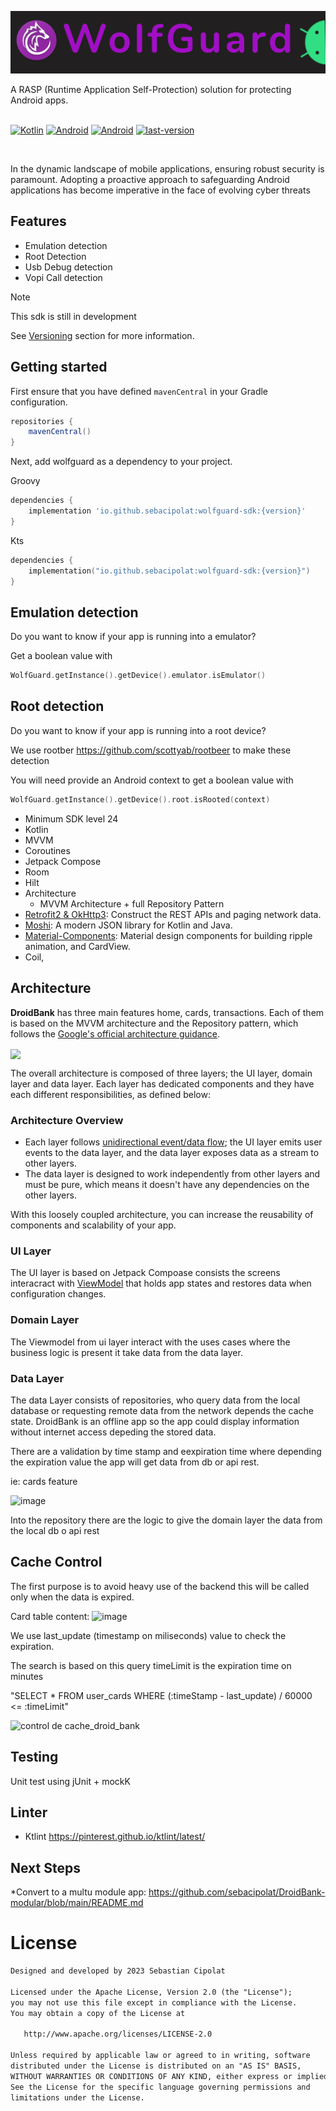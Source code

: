 <p align="center">
<img src="/images/banner.png"/>
</p>
A RASP (Runtime Application Self-Protection) solution for protecting Android apps.
</br>
</br>

[![Kotlin](https://img.shields.io/badge/kotlin-1.8.10-blue)]()
[![Android](https://img.shields.io/badge/minAndroidSDK-24-brightgreen)](https://developer.android.com/about/versions/nougat)
[![Android](https://img.shields.io/badge/targetAndroidSDK-34-brightgreen)](https://developer.android.com/about/versions/14)
[![last-version](https://img.shields.io/badge/last_version-1.0.2-blue)]()

</br>

In the dynamic landscape of mobile applications, ensuring robust security is paramount. Adopting a proactive approach to safeguarding Android applications has become imperative in the face of evolving cyber threats

## Features
* Emulation detection
* Root Detection
* Usb Debug detection
* Vopi Call detection

> [!NOTE]  
> This sdk is still in development
> 
> See [Versioning](#versioning) section for more information.


## Getting started

First ensure that you have defined `mavenCentral` in your Gradle configuration.

```groovy
repositories {
    mavenCentral()
}
```

Next, add wolfguard as a dependency to your project.

Groovy
```groovy
dependencies {
    implementation 'io.github.sebacipolat:wolfguard-sdk:{version}'
}
```
Kts

```kts
dependencies {
    implementation("io.github.sebacipolat:wolfguard-sdk:{version}")
}
```


## Emulation detection

Do you want to know if your app is running into a emulator?

Get a boolean value with

```kotlin
WolfGuard.getInstance().getDevice().emulator.isEmulator()
```
## Root detection

Do you want to know if your app is running into a root device?

We use rootber https://github.com/scottyab/rootbeer to make these detection

You will need provide an Android context to get a boolean value with

```kotlin
WolfGuard.getInstance().getDevice().root.isRooted(context)
```



- Minimum SDK level 24
- Kotlin
- MVVM
- Coroutines
- Jetpack Compose
- Room
- Hilt
- Architecture
  - MVVM Architecture + full  Repository Pattern
- [Retrofit2 & OkHttp3](https://github.com/square/retrofit): Construct the REST APIs and paging network data.
- [Moshi](https://github.com/square/moshi/): A modern JSON library for Kotlin and Java.
- [Material-Components](https://github.com/material-components/material-components-android): Material design components for building ripple animation, and CardView.
- Coil,


## Architecture
**DroidBank** has three main features home, cards, transactions.
Each of them is based on the MVVM architecture and the Repository pattern, which follows the [Google's official architecture guidance](https://developer.android.com/topic/architecture).

<img src="/images/arquitecture_layer.jpg" align="center" width="550"/>

The overall architecture is composed of three layers; the UI layer, domain layer and data layer.
Each layer has dedicated components and they have each different responsibilities, as defined below:

### Architecture Overview

- Each layer follows [unidirectional event/data flow](https://developer.android.com/topic/architecture/ui-layer#udf); the UI layer emits user events to the data layer, and the data layer exposes data as a stream to other layers.
- The data layer is designed to work independently from other layers and must be pure, which means it doesn't have any dependencies on the other layers.

With this loosely coupled architecture, you can increase the reusability of components and scalability of your app.

### UI Layer

The UI layer is based on Jetpack Compoase consists the screens interacract with [ViewModel](https://developer.android.com/topic/libraries/architecture/viewmodel) that holds app states and restores data when configuration changes.

### Domain Layer
The Viewmodel from ui layer interact with the uses cases where the business logic is present it take data from the data layer.

### Data Layer

The data Layer consists of repositories, who query data from the local database or requesting remote data from the network depends the cache state.
DroidBank is an offline app so the app could display information without internet access depeding the stored data.

There are a validation by time stamp and eexpiration time where depending the expiration value the app will get data from db or api rest.

ie: cards feature

![image](https://github.com/sebacipolat/DroidBank/assets/1523404/b4c3b0f7-8f03-459c-b868-63b69d5f55c0)

Into the repository there are the logic to give the domain layer the data from the local db o api rest 

## Cache Control

The first purpose is to avoid heavy use of the  backend this will be called only when the data is expired.

Card table content:
![image](https://github.com/sebacipolat/DroidBank/assets/1523404/ce3770e6-027b-4df7-a78e-0055710e1b9d)

We use last_update (timestamp on miliseconds) value to check the expiration.

The search is based on this query timeLimit is the expiration time on minutes

"SELECT * FROM user_cards WHERE (:timeStamp - last_update) / 60000 <= :timeLimit"

![control de cache_droid_bank](https://github.com/sebacipolat/DroidBank/assets/1523404/1d2d61e7-61e0-41cc-a403-10b3fe8dd0bd)



## Testing
Unit test using jUnit + mockK

## Linter
* Ktlint https://pinterest.github.io/ktlint/latest/

## Next Steps
*Convert to a multu module app:   https://github.com/sebacipolat/DroidBank-modular/blob/main/README.md

# License
```xml
Designed and developed by 2023 Sebastian Cipolat

Licensed under the Apache License, Version 2.0 (the "License");
you may not use this file except in compliance with the License.
You may obtain a copy of the License at

   http://www.apache.org/licenses/LICENSE-2.0

Unless required by applicable law or agreed to in writing, software
distributed under the License is distributed on an "AS IS" BASIS,
WITHOUT WARRANTIES OR CONDITIONS OF ANY KIND, either express or implied.
See the License for the specific language governing permissions and
limitations under the License.
```
